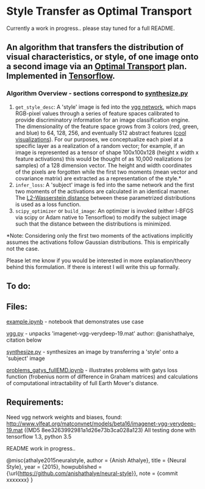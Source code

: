 # Style Transfer as Optimal Transport 

Currently a work in progress.. please stay tuned for a full README. 

## An algorithm that transfers the distribution of visual characteristics, or style, of one image onto a second image via an [Optimal Transport](https://en.wikipedia.org/wiki/Transportation_theory_(mathematics)) plan. Implemented in [Tensorflow](https://github.com/tensorflow/tensorflow).
### Algorithm Overview - sections correspond to [synthesize.py](synthesize.py)
1. `get_style_desc`: A 'style' image is fed into the [vgg network](https://arxiv.org/pdf/1409.1556.pdf), which maps RGB-pixel values through a series of feature spaces calibrated to provide discriminatory information for an image classification engine. The dimensionality of the feature space grows from 3 colors (red, green, and blue) to 64, 128, 256, and eventually 512 abstract features ([cool visualizations](http://yosinski.com/deepvis)). For our purposes, we conceptualize each pixel at a specific layer as a realization of a random vector; for example, if an image is represented as a tensor of shape 100x100x128 (height x width x feature activations) this would be thought of as 10,000 realizations (or samples) of a 128 dimension vector. The height and width coordinates of the pixels are forgotten while the first two moments (mean vector and covariance matrix) are extracted as a representation of the style.* 
2. `infer_loss`: A 'subject' image is fed into the same network and the first two moments of the activations are calculated in an identical manner. The [L2-Wasserstein distance](https://en.wikipedia.org/wiki/Wasserstein_metric) between these parametrized distributions is used as a loss function. 
3. `scipy_optimizer` or `build_image`: An optimizer is invoked (either l-BFGS via scipy or Adam native to Tensorflow) to modify the subject image such that the distance between the distributions is minimized. 

*Note: Considering only the first two moments of the activations implicitly assumes the activations follow Gaussian distributions. This is empirically not the case. 

Please let me know if you would be interested in more explanation/theory behind this formulation. If there is interest I will write this up formally. 

## To do:



## Files:
[example.ipynb](example.ipynb) - notebook that demonstrates use case

[vgg.py](vgg.py) - unpacks 'imagenet-vgg-verydeep-19.mat' author: @anishathalye, citation below

[synthesize.py](synthesize.py) - synthesizes an image by transferring a 'style' onto a 'subject' image

[problems_gatys_fullEMD.ipynb](problems_gatys_fullEMD.ipynb) - illustrates problems with gatys loss function (frobenius norm of difference in Graham matrices) and calculations of computational intractability of full Earth Mover's distance. 

## Requirements: 

Need vgg network weights and biases, found: http://www.vlfeat.org/matconvnet/models/beta16/imagenet-vgg-verydeep-19.mat ((MD5 8ee3263992981a1d26e73b3ca028a123)
All testing done with tensorflow 1.3, python 3.5

README work in progress..




@misc{athalye2015neuralstyle,
  author = {Anish Athalye},
  title = {Neural Style},
  year = {2015},
  howpublished = {\url{https://github.com/anishathalye/neural-style}},
  note = {commit xxxxxxx}
}
